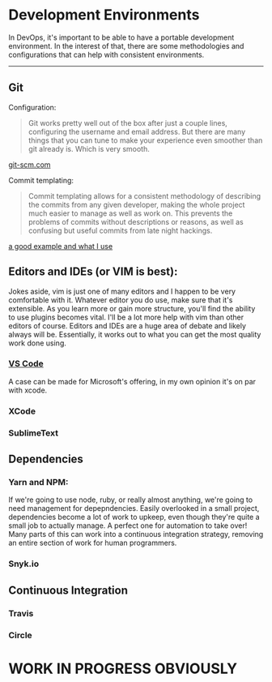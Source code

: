 # Development Environments

In DevOps, it's important to be able to have a portable development environment. In the interest of that, 
there are some methodologies and configurations that can help with consistent environments.

---

## Git

Configuration:
>Git works pretty well out of the box after just a couple lines, configuring the username and email address. But
>there are many things that you can tune to make your experience even smoother than git already is. Which is 
>very smooth.

[git-scm.com](https://www.git-scm.com/book/en/v2/Customizing-Git-Git-Configuration)

Commit templating:
>Commit templating allows for a consistent methodology of describing the commits from any given developer, 
>making the whole project much easier to manage as well as work on. This prevents the problems of commits 
>without descriptions or reasons, as well as confusing but useful commits from late night hackings.

[a good example and what I use](https://gist.github.com/adeekshith/cd4c95a064977cdc6c50)

## Editors and IDEs (or VIM is best):
  Jokes aside, vim is just one of many editors and I happen to be very comfortable with it. Whatever editor you
  do use, make sure that it's extensible. As you learn more or gain more structure, you'll find the ability to
  use plugins becomes vital. I'll be a lot more help with vim than other editors of course. Editors and IDEs are
  a huge area of debate and likely always will be. Essentially, it works out to what you can get the most quality
  work done using.
  
  ### [VS Code](https://code.visualstudio.com/)
  A case can be made for Microsoft's offering, in my own opinion it's on par with xcode.
  
  ### XCode
  
  ### SublimeText

## Dependencies

  ### Yarn and NPM:
  If we're going to use node, ruby, or really almost anything, we're going to need management for depepndencies.
  Easily overlooked in a small project, dependencies become a lot of work to upkeep, even though they're quite a
  small job to actually manage. A perfect one for automation to take over! Many parts of this can work into a 
  continuous integration strategy, removing an entire section of work for human programmers.
  
  ### Snyk.io
  
## Continuous Integration
  ### Travis
  ### Circle
  
# WORK IN PROGRESS OBVIOUSLY #
